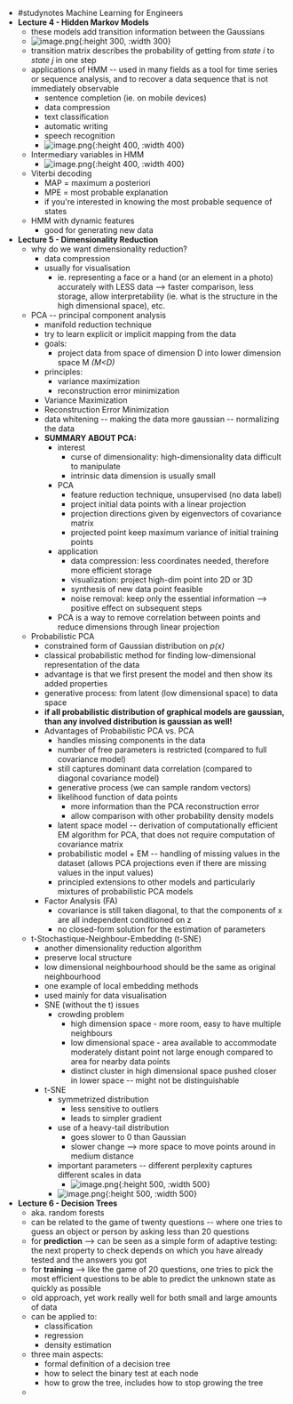 - #studynotes Machine Learning for Engineers
- **Lecture 4 - Hidden Markov Models**
	- these models add transition information between the Gaussians
	- ![image.png](../assets/image_1705051176006_0.png){:height 300, :width 300}
	- transition matrix describes the probability of getting from *state i* to *state j* in one step
	- applications of HMM -- used in many fields as a tool for time series or sequence analysis, and to recover a data sequence that is not immediately observable
		- sentence completion (ie. on mobile devices)
		- data compression
		- text classification
		- automatic writing
		- speech recognition
		- ![image.png](../assets/image_1705052270678_0.png){:height 400, :width 400}
	- Intermediary variables in HMM
		- ![image.png](../assets/image_1705054087952_0.png){:height 400, :width 400}
	- Viterbi decoding
		- MAP = maximum a posteriori
		- MPE = most probable explanation
		- if you're interested in knowing the most probable sequence of states
	- HMM with dynamic features
		- good for generating new data
- **Lecture 5 - Dimensionality Reduction**
	- why do we want dimensionality reduction?
		- data compression
		- usually for visualisation
			- ie. representing a face or a hand (or an element in a photo) accurately with LESS data --> faster comparison, less storage, allow interpretability (ie. what is the structure in the high dimensional space), etc.
	- PCA -- principal component analysis
		- manifold reduction technique
		- try to learn explicit or implicit mapping from the data
		- goals:
			- project data from space of dimension D into lower dimension space M *(M<D)*
		- principles:
			- variance maximization
			- reconstruction error minimization
		- Variance Maximization
		- Reconstruction Error Minimization
		- data whitening -- making the data more gaussian -- normalizing the data
		- **SUMMARY ABOUT PCA:**
			- interest
				- curse of dimensionality: high-dimensionality data difficult to manipulate
				- intrinsic data dimension is usually small
			- PCA
				- feature reduction technique, unsupervised (no data label)
				- project initial data points with a linear projection
				- projection directions given by eigenvectors of covariance matrix
				- projected point keep maximum variance of initial training points
			- application
				- data compression: less coordinates needed, therefore more efficient storage
				- visualization: project high-dim point into 2D or 3D
				- synthesis of new data point feasible
				- noise removal: keep only the essential information --> positive effect on subsequent steps
			- PCA is a way to remove correlation between points and reduce dimensions through linear projection
	- Probabilistic PCA
		- constrained form of Gaussian distribution on *p(x)*
		- classical probabilistic method for finding low-dimensional representation of the data
		- advantage is that we first  present the model and then show its added properties
		- generative process: from latent (low dimensional space) to data space
		- **if all probabilistic distribution of graphical models are gaussian, than any involved distribution is gaussian as well!**
		- Advantages of Probabilistic PCA vs. PCA
			- handles missing components in the data
			- number of free parameters is restricted (compared to full covariance model)
			- still captures dominant data correlation (compared to diagonal covariance model)
			- generative process (we can sample random vectors)
			- likelihood function of data points
				- more information than the PCA reconstruction error
				- allow comparison with other probability density models
			- latent space model -- derivation of computationally efficient EM algorithm for PCA, that does not require computation of covariance matrix
			- probabilistic model + EM -- handling of missing values in the dataset (allows PCA projections even if there are missing values in the input values)
			- principled extensions to other models and particularly mixtures of probabilistic PCA models
		- Factor Analysis (FA)
			- covariance is still taken diagonal, to that the components of x are all independent conditioned on z
			- no closed-form solution for the estimation of parameters
	- t-Stochastique-Neighbour-Embedding (t-SNE)
		- another dimensionality reduction algorithm
		- preserve local structure
		- low dimensional neighbourhood should be the same as original neighbourhood
		- one example of local embedding methods
		- used mainly for data visualisation
		- SNE (without the t) issues
			- crowding problem
				- high dimension space - more room, easy to have multiple neighbours
				- low dimensional space - area available to accommodate moderately distant point not large enough compared to area for nearby data points
				- distinct cluster in high dimensional space pushed closer in lower space -- might not be distinguishable
		- t-SNE
			- symmetrized distribution
				- less sensitive to outliers
				- leads to simpler gradient
			- use of a heavy-tail distribution
				- goes slower to 0 than Gaussian
				- slower change --> more space to move points around in medium distance
			- important parameters -- different perplexity captures different scales in data
				- ![image.png](../assets/image_1705062103738_0.png){:height 500, :width 500}
			- ![image.png](../assets/image_1705062264154_0.png){:height 500, :width 500}
- **Lecture 6 - Decision Trees**
	- aka. random forests
	- can be related to the game of twenty questions -- where one tries to guess an object or person by asking less than 20 questions
	- for **prediction** --> can be seen as a simple form of adaptive testing: the next property to check depends on which you have already tested and the answers you got
	- for **training** --> like the game of 20 questions, one tries to pick the most efficient questions to be able to predict the unknown state as quickly as possible
	- old approach, yet work really well for both small and large amounts of data
	- can be applied to:
		- classification
		- regression
		- density estimation
	- three main aspects:
		- formal definition of a decision tree
		- how to select the binary test at each node
		- how to grow the tree, includes how to stop growing the tree
	-